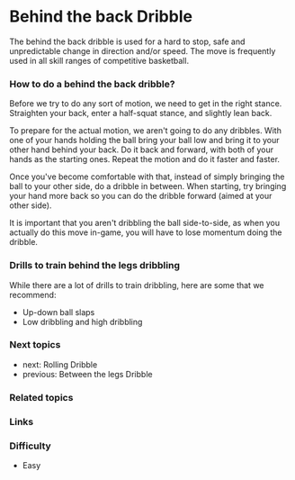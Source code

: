 
# Behind the back Dribble
The behind the back dribble is used for a hard to stop, safe and unpredictable change in direction and/or speed. The move is frequently used in all skill ranges of competitive basketball.

### How to do a behind the back dribble?
Before we try to do any sort of motion, we need to get in the right stance. Straighten your back, enter a half-squat stance, and slightly lean back. 

To prepare for the actual motion, we aren't going to do any dribbles. With one of your hands holding the ball bring your ball low and bring it to your other hand behind your back. Do it back and forward, with both of your hands as the starting ones. Repeat the motion and do it faster and faster. 

Once you've become comfortable with that, instead of simply bringing the ball to your other side, do a dribble in between. When starting, try bringing your hand more back so you can do the dribble forward (aimed at your other side). 

It is important that you aren't dribbling the ball side-to-side, as when you actually do this move in-game, you will have to lose momentum doing the dribble.
 
### Drills to train behind the legs dribbling
While there are a lot of drills to train dribbling, here are some that we recommend:

- Up-down ball slaps
- Low dribbling and high dribbling

### Next topics
- next: Rolling Dribble
- previous: Between the legs Dribble

### Related topics

### Links

### Difficulty
- Easy

<!--stackedit_data:
eyJoaXN0b3J5IjpbLTE2OTU4OTUzMDZdfQ==
-->